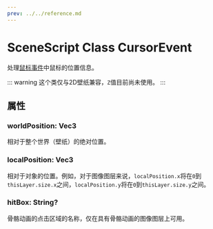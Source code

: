 ```yaml
---
prev: ../../reference.md
---
```


# SceneScript Class CursorEvent

处理[鼠标事件](/wallpaper-engine-docs/scene/scenescript/reference/event/cursor)中鼠标的位置信息。

::: warning
这个类仅与2D壁纸兼容，`Z`值目前尚未使用。
:::

## 属性

### worldPosition: Vec3

相对于整个世界（壁纸）的绝对位置。

### localPosition: Vec3

相对于对象的位置。例如，对于图像图层来说，`localPosition.x`将在`0`到`thisLayer.size.x`之间，`localPosition.y`将在`0`到`thisLayer.size.y`之间。

### hitBox: String?

骨骼动画的点击区域的名称，仅在具有骨骼动画的图像图层上可用。